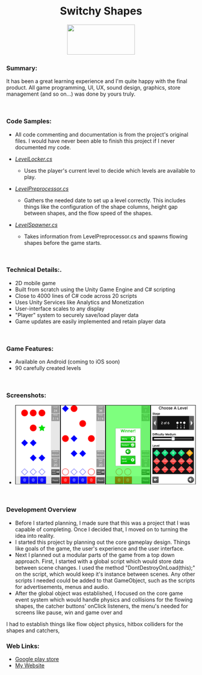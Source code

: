 <h1 align="center">Switchy Shapes</h1>

<p align="center">
	<a href="https://play.google.com/store/apps/details?id=com.TeraKeySoftware.ShapeSwitcher" target="_blank">
	<img width="180" height="80" 
	src="https://play.google.com/intl/en_us/badges/static/images/badges/en_badge_web_generic.png" alt="">
	</a>
</p>

### Summary:
It has been a great learning experience and I'm quite happy with the final product. All game programming, UI, UX, sound design, graphics, store management (and so on...) was done by yours truly.

<br>

### Code Samples:

* All code commenting and documentation is from the project's original files. I would have never been able to finish this project if I never documented my code.

* _<a href="https://github.com/h-cheema/SwitchyShapes-Overview/blob/master/LevelLocker.cs" target="_blank">LevelLocker.cs</a>_
	* Uses the player's current level to decide which levels are available to play.

* _<a href="https://github.com/h-cheema/SwitchyShapes-Overview/blob/master/LevelPreprocessor.cs" target="_blank">LevelPreprocessor.cs</a>_
	* Gathers the needed date to set up a level correctly. This includes things like the configuration of the shape columns, height gap between shapes, and the flow speed of the shapes.

* _<a href="https://github.com/h-cheema/SwitchyShapes-Overview/blob/master/LevelSpawner.cs" target="_blank">LevelSpawner.cs</a>_
	* Takes information from LevelPreprocessor.cs and spawns flowing shapes before the game starts.
<br>

### Technical Details:.
* 2D mobile game
* Built from scratch using the Unity Game Engine and C# scripting
* Close to 4000 lines of C# code across 20 scripts
* Uses Unity Services like Analytics and Monetization
* User-interface scales to any display
* "Player" system to securely save/load player data
* Game updates are easily implemented and retain player data

<br>

### Game Features:
* Available on Android (coming to iOS soon)
* 90 carefully created levels

<br>

### Screenshots:
* ![Screenshot](/images/combinedScreenshots.jpg)</li>

<br>


### Development Overview
* Before I started planning, I made sure that this was a project that I was capable of completing. Once I decided that, I moved on to turning the idea into reality.
* I started this project by planning out the core gameplay design. Things like goals of the game, the user's experience and the user interface.
* Next I planned out a modular parts of the game from a top down approach. First, I started with a global script which would store data between scene changes. I used the method "DontDestroyOnLoad(this);" on the script, which would keep it's instance between scenes. Any other scripts I needed could be added to that GameObject, such as the scripts for advertisements, menus and audio. 
* After the global object was established, I focused on the core game event system which would handle physics and collisions for the flowing shapes, the catcher buttons' onClick listeners, the menu's needed for screens like pause, win and game over and

I had to establish things like flow object physics, hitbox colliders for the shapes and catchers, 


### Web Links:
* <a href="https://play.google.com/store/apps/details?id=com.TeraKeySoftware.ShapeSwitcher" target="_blank">Google play store</a>
* <a href="https://www.harjindercheema.com" target="_blank">My Website</a>
								
